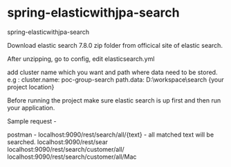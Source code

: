 # spring-elasticwithjpa-search
spring-elasticwithjpa-search

Download elastic search 7.8.0 zip folder from officical site of elastic search.

After unzipping, go to config, edit elasticsearch.yml

add cluster name which you want and path where data need to be stored. e.g : cluster.name: poc-group-search path.data: D:\workspace\search {your project location}

Before running the project make sure elastic search is up first and then run your application.

Sample request - 

postman - 
localhost:9090/rest/search/all/{text} - all matched text will be searched. localhost:9090/rest/sear
localhost:9090/rest/search/customer/all/
localhost:9090/rest/search/customer/all/Mac
